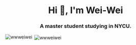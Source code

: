 <h1 align="center">Hi 👋, I'm Wei-Wei</h1>
<h3 align="center">A master student studying in NYCU. </h3>

<p><img align="left" src="https://github-readme-stats.vercel.app/api/top-langs?username=wwweiwei&show_icons=true&locale=en&layout=compact" alt="wwweiwei" /></p>

<p>&nbsp;<img align="center" src="https://github-readme-stats.vercel.app/api?username=wwweiwei&show_icons=true&locale=en" alt="wwweiwei" /></p>

<!--
**wwweiwei/wwweiwei** is a ✨ _special_ ✨ repository because its `README.md` (this file) appears on your GitHub profile.

Here are some ideas to get you started:

- 🔭 I’m currently working on ...
- 🌱 I’m currently learning ...
- 👯 I’m looking to collaborate on ...
- 🤔 I’m looking for help with ...
- 💬 Ask me about ...
- 📫 How to reach me: ...
- 😄 Pronouns: ...
- ⚡ Fun fact: ...
-->
